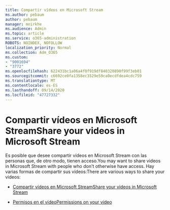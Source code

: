 ```yaml
---
title: Compartir vídeos en Microsoft Stream
ms.author: pebaum
author: pebaum
manager: mnirkhe
ms.audience: Admin
ms.topic: article
ms.service: o365-administration
ROBOTS: NOINDEX, NOFOLLOW
localization_priority: Normal
ms.collection: Adm_O365
ms.custom:
- "9001694"
- "3772"
ms.openlocfilehash: 622431bc1a06a4f0f919df840320890f99f3eb01
ms.sourcegitcommit: c6692ce0fa1358ec3529e59ca0ecdfdea4cdc759
ms.translationtype: MT
ms.contentlocale: es-ES
ms.lasthandoff: 09/14/2020
ms.locfileid: "47727332"
---
```

# <a name="share-your-videos-in-microsoft-stream"></a><span data-ttu-id="9aeaf-102">Compartir vídeos en Microsoft Stream</span><span class="sxs-lookup"><span data-stu-id="9aeaf-102">Share your videos in Microsoft Stream</span></span>

<span data-ttu-id="9aeaf-103">Es posible que desee compartir vídeos en Microsoft Stream con las personas que, de otro modo, tienen acceso.</span><span class="sxs-lookup"><span data-stu-id="9aeaf-103">You may want to share videos in Microsoft Stream with people who don't otherwise have access.</span></span> <span data-ttu-id="9aeaf-104">Hay varias formas de compartir sus vídeos:</span><span class="sxs-lookup"><span data-stu-id="9aeaf-104">There are various ways to share your videos:</span></span>

- [<span data-ttu-id="9aeaf-105">Compartir vídeos en Microsoft Stream</span><span class="sxs-lookup"><span data-stu-id="9aeaf-105">Share your videos in Microsoft Stream</span></span>](https://docs.microsoft.com/stream/portal-share-video)

- [<span data-ttu-id="9aeaf-106">Permisos en el vídeo</span><span class="sxs-lookup"><span data-stu-id="9aeaf-106">Permissions on your video</span></span>](https://docs.microsoft.com/stream/portal-share-video#permissions-on-your-video)
